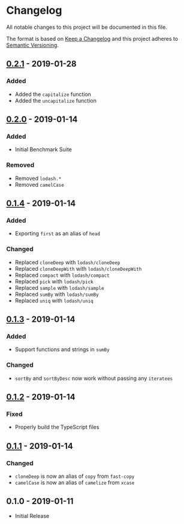# Changelog

All notable changes to this project will be documented in this file.

The format is based on [Keep a Changelog](http://keepachangelog.com/en/1.0.0/)
and this project adheres to [Semantic Versioning](http://semver.org/spec/v2.0.0.html).

## [0.2.1] - 2019-01-28

### Added

-   Added the `capitalize` function
-   Added the `uncapitalize` function

## [0.2.0] - 2019-01-14

### Added

-   Initial Benchmark Suite

### Removed

-   Removed `lodash.*`
-   Removed `camelCase`

## [0.1.4] - 2019-01-14

### Added

-   Exporting `first` as an alias of `head`

### Changed

-   Replaced `cloneDeep` with `lodash/cloneDeep`
-   Replaced `cloneDeepWith` with `lodash/cloneDeepWith`
-   Replaced `compact` with `lodash/compact`
-   Replaced `pick` with `lodash/pick`
-   Replaced `sample` with `lodash/sample`
-   Replaced `sumBy` with `lodash/sumBy`
-   Replaced `uniq` with `lodash/uniq`

## [0.1.3] - 2019-01-14

### Added

-   Support functions and strings in `sumBy`

### Changed

-   `sortBy` and `sortByDesc` now work without passing any `iteratees`

## [0.1.2] - 2019-01-14

### Fixed

-   Properly build the TypeScript files

## [0.1.1] - 2019-01-14

### Changed

-   `cloneDeep` is now an alias of `copy` from `fast-copy`
-   `camelCase` is now an alias of `camelize` from `xcase`

## 0.1.0 - 2019-01-11

-   Initial Release

[0.2.1]: https://github.com/ArkEcosystem/core/compare/0.2.0...0.2.1
[0.2.0]: https://github.com/ArkEcosystem/core/compare/0.1.4...0.2.0
[0.1.4]: https://github.com/ArkEcosystem/core/compare/0.1.3...0.1.4
[0.1.3]: https://github.com/ArkEcosystem/core/compare/0.1.2...0.1.3
[0.1.2]: https://github.com/ArkEcosystem/core/compare/0.1.1...0.1.2
[0.1.1]: https://github.com/ArkEcosystem/core/compare/0.1.0...0.1.1
